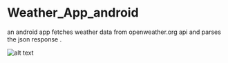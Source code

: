# Weather_App_android
an android app fetches weather data from openweather.org api and parses the json response .

![alt text](https://raw.githubusercontent.com/username/projectname/branch/path/to/img.png)
